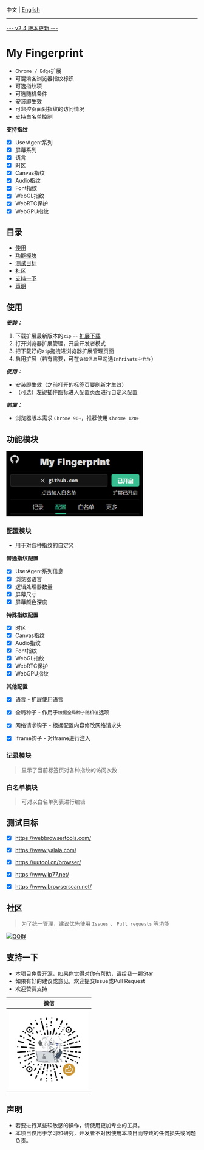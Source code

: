 
中文 | [English](./README_EN.md)

---

[--- v2.4 版本更新 ---](https://github.com/omegaee/my-fingerprint/releases/latest)

# My Fingerprint

- `Chrome / Edge`扩展
- 可混淆各浏览器指纹标识
- 可选指纹项
- 可选随机条件
- 安装即生效
- 可监控页面对指纹的访问情况
- 支持白名单控制

**支持指纹**
- [x] UserAgent系列
- [x] 屏幕系列
- [x] 语言
- [x] 时区
- [x] Canvas指纹
- [x] Audio指纹
- [x] Font指纹
- [x] WebGL指纹
- [x] WebRTC保护
- [x] WebGPU指纹

## 目录
- [使用](#使用)
- [功能模块](#功能模块)
- [测试目标](#测试目标)
- [社区](#社区)
- [支持一下](#支持一下)
- [声明](#声明)


## 使用

***安装：***
1. 下载扩展最新版本的`zip` -- [扩展下载](https://github.com/omegaee/my-fingerprint/releases/latest)
2. 打开浏览器扩展管理，开启开发者模式
3. 把下载好的`zip`拖拽进浏览器扩展管理页面
4. 启用扩展（若有需要，可在`详细信息`里勾选`InPrivate中允许`）

***使用：***
- 安装即生效（之前打开的标签页要刷新才生效）
- （可选）左键插件图标进入配置页面进行自定义配置

***前置：***
- 浏览器版本需求 `Chrome 90+`，推荐使用 `Chrome 120+`


## 功能模块

<img src='./images/zh/ui.png' width='360px' />

### 配置模块
- 用于对各种指纹的自定义

**普通指纹配置**
- [x] UserAgent系列信息
- [x] 浏览器语言
- [x] 逻辑处理器数量
- [x] 屏幕尺寸
- [x] 屏幕颜色深度

**特殊指纹配置**
- [x] 时区
- [x] Canvas指纹
- [x] Audio指纹
- [x] Font指纹
- [x] WebGL指纹
- [x] WebRTC保护
- [x] WebGPU指纹

**其他配置**
- [x] 语言 - 扩展使用语言
- [x] 全局种子 - 作用于`根据全局种子随机值`选项
- [x] 网络请求钩子 - 根据配置内容修改网络请求头
- [x] Iframe钩子 - 对Iframe进行注入


### 记录模块
> 显示了当前标签页对各种指纹的访问次数

### 白名单模块
> 可对以白名单列表进行编辑


## 测试目标
- [x] https://webbrowsertools.com/
- [x] https://www.yalala.com/
- [x] https://uutool.cn/browser/
- [x] https://www.ip77.net/
- [x] https://www.browserscan.net/


## 社区
> 为了统一管理，建议优先使用 `Issues` 、 `Pull requests` 等功能

[![QQ群](https://img.shields.io/badge/QQ%E7%BE%A4-971379868-fedcba?style=flat-square&logo=qq&logoColor=white)](https://qm.qq.com/q/hxchiOUTtu)


## 支持一下
- 本项目免费开源，如果你觉得对你有帮助，请给我一颗Star
- 如果有好的建议或意见，欢迎提交Issue或Pull Request
- 欢迎赞赏支持

| 微信 |
| :---: |
| <img src='./images/wechat-code.png' title='微信' width='210px' height='210px'  /> |


## 声明
- 若要进行某些较敏感的操作，请使用更加专业的工具。
- 本项目仅用于学习和研究，开发者不对因使用本项目而导致的任何损失或问题负责。